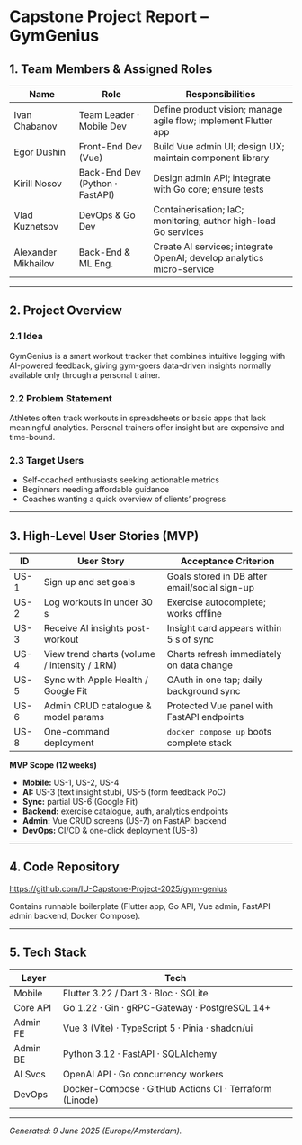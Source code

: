 # Capstone Project Report – GymGenius

## 1. Team Members & Assigned Roles

| Name | Role | Responsibilities |
| --- | --- | --- |
| Ivan Chabanov | Team Leader · Mobile Dev | Define product vision; manage agile flow; implement Flutter app |
| Egor Dushin | Front-End Dev (Vue) | Build Vue admin UI; design UX; maintain component library |
| Kirill Nosov | Back-End Dev (Python · FastAPI) | Design admin API; integrate with Go core; ensure tests |
| Vlad Kuznetsov | DevOps & Go Dev | Containerisation; IaC; monitoring; author high-load Go services |
| Alexander Mikhailov | Back-End & ML Eng. | Create AI services; integrate OpenAI; develop analytics micro-service |

---

## 2. Project Overview

### 2.1 Idea
GymGenius is a smart workout tracker that combines intuitive logging with AI-powered feedback, giving gym-goers data-driven insights normally available only through a personal trainer.

### 2.2 Problem Statement
Athletes often track workouts in spreadsheets or basic apps that lack meaningful analytics. Personal trainers offer insight but are expensive and time-bound.

### 2.3 Target Users
- Self-coached enthusiasts seeking actionable metrics  
- Beginners needing affordable guidance  
- Coaches wanting a quick overview of clients’ progress  

---

## 3. High-Level User Stories (MVP)

| ID   | User Story                                   | Acceptance Criterion                                               |
| ---  | ---                                          | ---                                                                |
| US-1 | Sign up and set goals                        | Goals stored in DB after email/social sign-up                      |
| US-2 | Log workouts in under 30 s                   | Exercise autocomplete; works offline                               |
| US-3 | Receive AI insights post-workout             | Insight card appears within 5 s of sync                            |
| US-4 | View trend charts (volume / intensity / 1RM) | Charts refresh immediately on data change                          |
| US-5 | Sync with Apple Health / Google Fit          | OAuth in one tap; daily background sync                            |
| US-6 | Admin CRUD catalogue & model params          | Protected Vue panel with FastAPI endpoints                         |
| US-8 | One-command deployment                       | `docker compose up` boots complete stack                           |

**MVP Scope (12 weeks)**  
- **Mobile:** US-1, US-2, US-4  
- **AI:** US-3 (text insight stub), US-5 (form feedback PoC)  
- **Sync:** partial US-6 (Google Fit)  
- **Backend:** exercise catalogue, auth, analytics endpoints  
- **Admin:** Vue CRUD screens (US-7) on FastAPI backend  
- **DevOps:** CI/CD & one-click deployment (US-8)  

---

## 4. Code Repository

<https://github.com/IU-Capstone-Project-2025/gym-genius>

Contains runnable boilerplate (Flutter app, Go API, Vue admin, FastAPI admin backend, Docker Compose).

---

## 5. Tech Stack

| Layer   | Tech                                                                    |
| ---     | ---                                                                     |
| Mobile  | Flutter 3.22 / Dart 3 · Bloc · SQLite                                   |
| Core API| Go 1.22 · Gin · gRPC-Gateway · PostgreSQL 14+                           |
| Admin FE| Vue 3 (Vite) · TypeScript 5 · Pinia · shadcn/ui                         |
| Admin BE| Python 3.12 · FastAPI · SQLAlchemy                                      |
| AI Svcs | OpenAI API · Go concurrency workers                                     |
| DevOps  | Docker-Compose · GitHub Actions CI · Terraform (Linode)                 |

---

*Generated: 9 June 2025 (Europe/Amsterdam).*